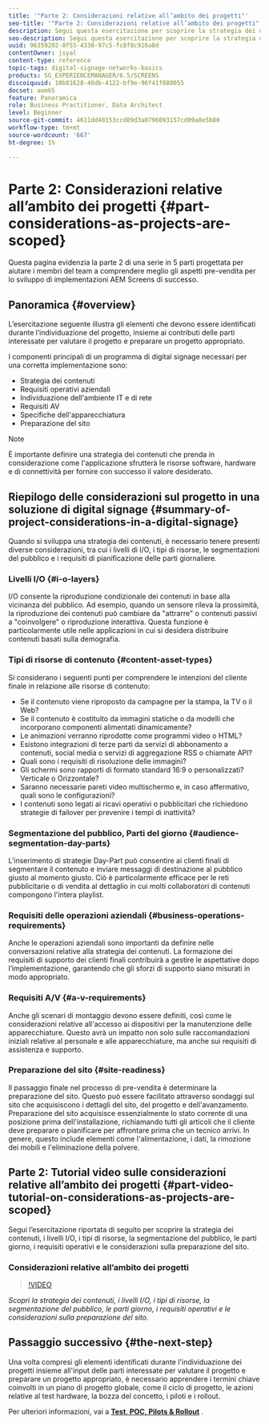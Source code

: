 ```yaml
---
title: '"Parte 2: Considerazioni relative all’ambito dei progetti"'
seo-title: '"Parte 2: Considerazioni relative all’ambito dei progetti"'
description: Segui questa esercitazione per scoprire la strategia dei contenuti, i livelli I/O, i tipi di risorse, la segmentazione del pubblico, le parti giorno, i requisiti operativi e le considerazioni sulla preparazione del sito.
seo-description: Segui questa esercitazione per scoprire la strategia dei contenuti, i livelli I/O, i tipi di risorse, la segmentazione del pubblico, le parti giorno, i requisiti operativi e le considerazioni sulla preparazione del sito.
uuid: 96359202-8f55-4330-97c5-fc8f8c916a8d
contentOwner: jsyal
content-type: reference
topic-tags: digital-signage-networks-basics
products: SG_EXPERIENCEMANAGER/6.5/SCREENS
discoiquuid: 10b81628-46db-4122-bf9e-96f41f080055
docset: aem65
feature: Panoramica
role: Business Practitioner, Data Architect
level: Beginner
source-git-commit: 4611dd40153ccd09d3a0796093157cd09a8e5b80
workflow-type: tm+mt
source-wordcount: '667'
ht-degree: 1%

---
```



# Parte 2: Considerazioni relative all’ambito dei progetti {#part-considerations-as-projects-are-scoped}

Questa pagina evidenzia la parte 2 di una serie in 5 parti progettata per aiutare i membri del team a comprendere meglio gli aspetti pre-vendita per lo sviluppo di implementazioni AEM Screens di successo.

## Panoramica {#overview}

L’esercitazione seguente illustra gli elementi che devono essere identificati durante l’individuazione del progetto, insieme ai contributi delle parti interessate per valutare il progetto e preparare un progetto appropriato.

I componenti principali di un programma di digital signage necessari per una corretta implementazione sono:

* Strategia dei contenuti
* Requisiti operativi aziendali
* Individuazione dell&#39;ambiente IT e di rete
* Requisiti AV
* Specifiche dell&#39;apparecchiatura
* Preparazione del sito

>[!NOTE]
>
>È importante definire una strategia dei contenuti che prenda in considerazione come l&#39;applicazione sfrutterà le risorse software, hardware e di connettività per fornire con successo il valore desiderato.

## Riepilogo delle considerazioni sul progetto in una soluzione di digital signage {#summary-of-project-considerations-in-a-digital-signage}

Quando si sviluppa una strategia dei contenuti, è necessario tenere presenti diverse considerazioni, tra cui i livelli di I/O, i tipi di risorse, le segmentazioni del pubblico e i requisiti di pianificazione delle parti giornaliere.

### Livelli I/O {#i-o-layers}

I/O consente la riproduzione condizionale dei contenuti in base alla vicinanza del pubblico. Ad esempio, quando un sensore rileva la prossimità, la riproduzione dei contenuti può cambiare da &quot;attrarre&quot; o contenuti passivi a &quot;coinvolgere&quot; o riproduzione interattiva. Questa funzione è particolarmente utile nelle applicazioni in cui si desidera distribuire contenuti basati sulla demografia.

### Tipi di risorse di contenuto {#content-asset-types}

Si considerano i seguenti punti per comprendere le intenzioni del cliente finale in relazione alle risorse di contenuto:

* Se il contenuto viene riproposto da campagne per la stampa, la TV o il Web?
* Se il contenuto è costituito da immagini statiche o da modelli che incorporano componenti alimentati dinamicamente?
* Le animazioni verranno riprodotte come programmi video o HTML?
* Esistono integrazioni di terze parti da servizi di abbonamento a contenuti, social media o servizi di aggregazione RSS o chiamate API?
* Quali sono i requisiti di risoluzione delle immagini?
* Gli schermi sono rapporti di formato standard 16:9 o personalizzati? Verticale o Orizzontale?
* Saranno necessarie pareti video multischermo e, in caso affermativo, quali sono le configurazioni?
* I contenuti sono legati ai ricavi operativi o pubblicitari che richiedono strategie di failover per prevenire i tempi di inattività?

### Segmentazione del pubblico, Parti del giorno {#audience-segmentation-day-parts}

L’inserimento di strategie Day-Part può consentire ai clienti finali di segmentare il contenuto e inviare messaggi di destinazione al pubblico giusto al momento giusto. Ciò è particolarmente efficace per le reti pubblicitarie o di vendita al dettaglio in cui molti collaboratori di contenuti compongono l&#39;intera playlist.

### Requisiti delle operazioni aziendali {#business-operations-requirements}

Anche le operazioni aziendali sono importanti da definire nelle conversazioni relative alla strategia dei contenuti. La formazione dei requisiti di supporto dei clienti finali contribuirà a gestire le aspettative dopo l’implementazione, garantendo che gli sforzi di supporto siano misurati in modo appropriato.

### Requisiti A/V {#a-v-requirements}

Anche gli scenari di montaggio devono essere definiti, così come le considerazioni relative all&#39;accesso ai dispositivi per la manutenzione delle apparecchiature. Questo avrà un impatto non solo sulle raccomandazioni iniziali relative al personale e alle apparecchiature, ma anche sui requisiti di assistenza e supporto.

### Preparazione del sito {#site-readiness}

Il passaggio finale nel processo di pre-vendita è determinare la preparazione del sito. Questo può essere facilitato attraverso sondaggi sul sito che acquisiscono i dettagli del sito, del progetto e dell&#39;avanzamento. Preparazione del sito acquisisce essenzialmente lo stato corrente di una posizione prima dell&#39;installazione, richiamando tutti gli articoli che il cliente deve preparare o pianificare per affrontare prima che un tecnico arrivi. In genere, questo include elementi come l&#39;alimentazione, i dati, la rimozione dei mobili e l&#39;eliminazione della polvere.

## Parte 2: Tutorial video sulle considerazioni relative all’ambito dei progetti {#part-video-tutorial-on-considerations-as-projects-are-scoped}

Segui l’esercitazione riportata di seguito per scoprire la strategia dei contenuti, i livelli I/O, i tipi di risorse, la segmentazione del pubblico, le parti giorno, i requisiti operativi e le considerazioni sulla preparazione del sito.

### Considerazioni relative all’ambito dei progetti

>[!VIDEO](https://video.tv.adobe.com/v/28380)

*Scopri la strategia dei contenuti, i livelli I/O, i tipi di risorse, la segmentazione del pubblico, le parti giorno, i requisiti operativi e le considerazioni sulla preparazione del sito.*

## Passaggio successivo {#the-next-step}

Una volta compresi gli elementi identificati durante l&#39;individuazione dei progetti insieme all&#39;input delle parti interessate per valutare il progetto e preparare un progetto appropriato, è necessario apprendere i termini chiave coinvolti in un piano di progetto globale, come il ciclo di progetto, le azioni relative al test hardware, la bozza del concetto, i piloti e i rollout.

Per ulteriori informazioni, vai a **[Test, POC, Pilots &amp; Rollout](testing-pocs-pilots-rollouts.md)** .
